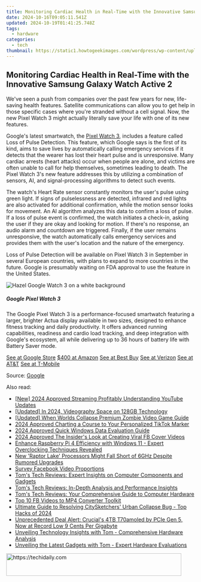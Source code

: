 ```yaml
---
title: Monitoring Cardiac Health in Real-Time with the Innovative Samsung Galaxy Watch Active 2
date: 2024-10-16T09:05:11.541Z
updated: 2024-10-19T01:41:25.748Z
tags:
  - hardware
categories:
  - tech
thumbnail: https://static1.howtogeekimages.com/wordpress/wp-content/uploads/2024/08/loss_of_pulse_1920_black_240812.jpg
---
```


## Monitoring Cardiac Health in Real-Time with the Innovative Samsung Galaxy Watch Active 2

We've seen a push from companies over the past few years for new, life-saving health features. Satellite communications can allow you to get help in those specific cases where you're stranded without a cell signal. Now, the new Pixel Watch 3 might actually literally save your life with one of its new features.

 Google's latest smartwatch, the [Pixel Watch 3](https://facebook-video-content.techidaily.com/updated-6-effortless-steps-to-add-social-media-live-content-online/), includes a feature called Loss of Pulse Detection. This feature, which Google says is the first of its kind, aims to save lives by automatically calling emergency services if it detects that the wearer has lost their heart pulse and is unresponsive. Many cardiac arrests (heart attacks) occur when people are alone, and victims are often unable to call for help themselves, sometimes leading to death. The Pixel Watch 3's new feature addresses this by utilizing a combination of sensors, AI, and signal-processing algorithms to detect such events.

 The watch's Heart Rate sensor constantly monitors the user's pulse using green light. If signs of pulselessness are detected, infrared and red lights are also activated for additional confirmation, while the motion sensor looks for movement. An AI algorithm analyzes this data to confirm a loss of pulse. If a loss of pulse event is confirmed, the watch initiates a check-in, asking the user if they are okay and looking for motion. If there's no response, an audio alarm and countdown are triggered. Finally, if the user remains unresponsive, the watch automatically calls emergency services and provides them with the user's location and the nature of the emergency.

 Loss of Pulse Detection will be available on Pixel Watch 3 in September in several European countries, with plans to expand to more countries in the future. Google is presumably waiting on FDA approval to use the feature in the United States.

![Hazel Google Watch 3 on a white background](https://static1.howtogeekimages.com/wordpress/wp-content/uploads/2024/08/hazel-google-pixel-watch-3-on-a-white-background.jpg) 

#####  Google Pixel Watch 3

The Google Pixel Watch 3 is a performance-focused smartwatch featuring a larger, brighter Actua display available in two sizes, designed to enhance fitness tracking and daily productivity. It offers advanced running capabilities, readiness and cardio load tracking, and deep integration with Google's ecosystem, all while delivering up to 36 hours of battery life with Battery Saver mode.

[See at Google Store](https://store.google.com/product/pixel%5Fwatch%5F3) [$400 at Amazon](https://www.amazon.com/dp/B0D91268TH?tag=hotoge-20&ascsubtag=UUhtgUeUpU2004831&asc%5Frefurl=https%3A%2F%2Fwww.howtogeek.com%2Fgoogle-pixel-watch-3-heart-pulse-detection%2F&asc%5Fcampaign=Short-Term) [See at Best Buy](https://shop-links.co/link/?exclusive=1&publisher_slug=itechdaily19598&url=https%3A%2F%2Fwww.bestbuy.com%2Fsite%2Fgoogle-pixel-watch-3-45mm-smartwatch-with-hazel-band-wi-fi-matte-hazel%2F6588313.p%3FskuId%3D6588313) [See at Verizon](https://www.anrdoezrs.net/links/3607085/type/dlg/sid/UUhtgUeUpU2004831/https://www.verizon.com/connected-smartwatches/google-pixel-watch-3/?CMP=ini%5Fm%5Fx%5Fpr%5Foth%5Fpr1%5F24%5F08%5Fnr%5Fgtt%5Fpw3) [See at AT&T](https://www.anrdoezrs.net/links/3607085/type/dlg/sid/UUhtgUeUpU2004831/https://www.att.com/buy/wearables/google-pixel-watch-3-41mm.html) [See at T-Mobile](https://www.t-mobile.com/smart-watch/google-pixel-watch-3-41mm) 

 Source: [Google](https://blog.google/products/pixel/pixel-watch-3-loss-of-pulse-detection/)

<ins class="adsbygoogle"
     style="display:block"
     data-ad-format="autorelaxed"
     data-ad-client="ca-pub-7571918770474297"
     data-ad-slot="1223367746"></ins>

<ins class="adsbygoogle"
     style="display:block"
     data-ad-client="ca-pub-7571918770474297"
     data-ad-slot="8358498916"
     data-ad-format="auto"
     data-full-width-responsive="true"></ins>

<span class="atpl-alsoreadstyle">Also read:</span>
<div><ul>
<li><a href="https://youtube-docs.techidaily.com/024-approved-streaming-profitably-understanding-youtube-updates/"><u>[New] 2024 Approved Streaming Profitably Understanding YouTube Updates</u></a></li>
<li><a href="https://fox-boxes.techidaily.com/updated-in-2024-videography-space-on-128gb-technology/"><u>[Updated] In 2024, Videography Space on 128GB Technology</u></a></li>
<li><a href="https://digital-screen-recording.techidaily.com/updated-when-worlds-collapse-premium-zombie-video-game-guide/"><u>[Updated] When Worlds Collapse Premium Zombie Video Game Guide</u></a></li>
<li><a href="https://tiktok-video-recordings.techidaily.com/2024-approved-charting-a-course-to-your-personalized-tiktok-marker/"><u>2024 Approved Charting a Course to Your Personalized TikTok Marker</u></a></li>
<li><a href="https://some-tips.techidaily.com/2024-approved-quick-windows-data-evaluation-guide/"><u>2024 Approved Quick Windows Data Evaluation Guide</u></a></li>
<li><a href="https://facebook-video-files.techidaily.com/2024-approved-the-insiders-look-at-creating-viral-fb-cover-videos/"><u>2024 Approved The Insider's Look at Creating Viral FB Cover Videos</u></a></li>
<li><a href="https://hardware-help.techidaily.com/enhance-raspberry-pi-4-efficiency-with-windows-11-expert-overclocking-techniques-revealed/"><u>Enhance Raspberry Pi 4 Efficiency with Windows 11 - Expert Overclocking Techniques Revealed</u></a></li>
<li><a href="https://hardware-help.techidaily.com/new-raptor-lake-processors-might-fall-short-of-6ghz-despite-rumored-upgrades/"><u>New 'Raptor Lake' Processors Might Fall Short of 6GHz Despite Rumored Upgrades</u></a></li>
<li><a href="https://facebook-video-recording.techidaily.com/survey-facebook-video-proportions/"><u>Survey Facebook Video Proportions</u></a></li>
<li><a href="https://hardware-help.techidaily.com/toms-tech-reviews-expert-insights-on-computer-components-and-gadgets-t17238642572639/"><u>Tom's Tech Reviews: Expert Insights on Computer Components and Gadgets</u></a></li>
<li><a href="https://hardware-help.techidaily.com/toms-tech-reviews-in-depth-analysis-and-performance-insights/"><u>Tom's Tech Reviews: In-Depth Analysis and Performance Insights</u></a></li>
<li><a href="https://hardware-help.techidaily.com/toms-tech-reviews-your-comprehensive-guide-to-computer-hardware/"><u>Tom's Tech Reviews: Your Comprehensive Guide to Computer Hardware</u></a></li>
<li><a href="https://facebook-video-recording.techidaily.com/top-10-fb-videos-to-mp4-converter-toolkit/"><u>Top 10 FB Videos to MP4 Converter Toolkit</u></a></li>
<li><a href="https://win-able.techidaily.com/ultimate-guide-to-resolving-citysketchers-urban-collapse-bug-top-hacks-of-2024/"><u>Ultimate Guide to Resolving CitySketchers' Urban Collapse Bug - Top Hacks of 2024</u></a></li>
<li><a href="https://hardware-help.techidaily.com/unprecedented-deal-alert-crucials-4tb-t70amoled-by-pcie-gen-5-now-at-record-low-9-cents-per-gigabyte/"><u>Unprecedented Deal Alert: Crucial's 4TB T70amoled by PCIe Gen 5, Now at Record Low 9 Cents Per Gigabyte</u></a></li>
<li><a href="https://hardware-help.techidaily.com/unveiling-technology-insights-with-tom-comprehensive-hardware-analysis/"><u>Unveiling Technology Insights with Tom - Comprehensive Hardware Analysis</u></a></li>
<li><a href="https://hardware-help.techidaily.com/unveiling-the-latest-gadgets-with-tom-expert-hardware-evaluations/"><u>Unveiling the Latest Gadgets with Tom - Expert Hardware Evaluations</u></a></li>
</ul></div>

<!-- affiliate ads begin -->
<a href="https://aligracehair.sjv.io/c/5597632/2135360/19272" target="_top" id="2135360">
  <img src="//a.impactradius-go.com/display-ad/19272-2135360" border="0" alt="https://techidaily.com" width="468" height="60"/>
</a>
<img height="0" width="0" src="https://aligracehair.sjv.io/i/5597632/2135360/19272" style="position:absolute;visibility:hidden;" border="0" />
<!-- affiliate ads end -->

